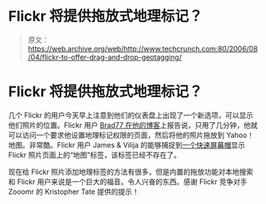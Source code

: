 # Flickr 将提供拖放式地理标记？

> 原文：<https://web.archive.org/web/http://www.techcrunch.com:80/2006/08/04/flickr-to-offer-drag-and-drop-geotagging/>

# Flickr 将提供拖放式地理标记？

几个 Flickr 的用户今天早上注意到他们的仪表盘上出现了一个新选项，可以显示他们照片的位置。Flickr 用户 [Brad77 在他的博客](https://web.archive.org/web/20221209120443/http://neologies.blogspot.com/2006/08/flickr-working-on-geotagging.html)上报告说，只用了几分钟，他就可以访问一个要求他设置地理标记权限的页面，然后将他的照片拖放到 Yahoo！地图。非常酷。Flickr 用户 James & Vilija 的能够捕捉到[一个快速屏幕帽](https://web.archive.org/web/20221209120443/http://www.flickr.com/photos/jmanners/206613837/)显示 Flickr 照片页面上的“地图”标签，该标签已经不存在了。

现在给 Flickr 照片添加地理标签的方法有很多，但是内置的拖放功能对本地搜索和 Flickr 用户来说是一个巨大的福音。令人兴奋的东西。感谢 Flickr 竞争对手 Zooomr 的 Kristopher Tate 提供的提示！